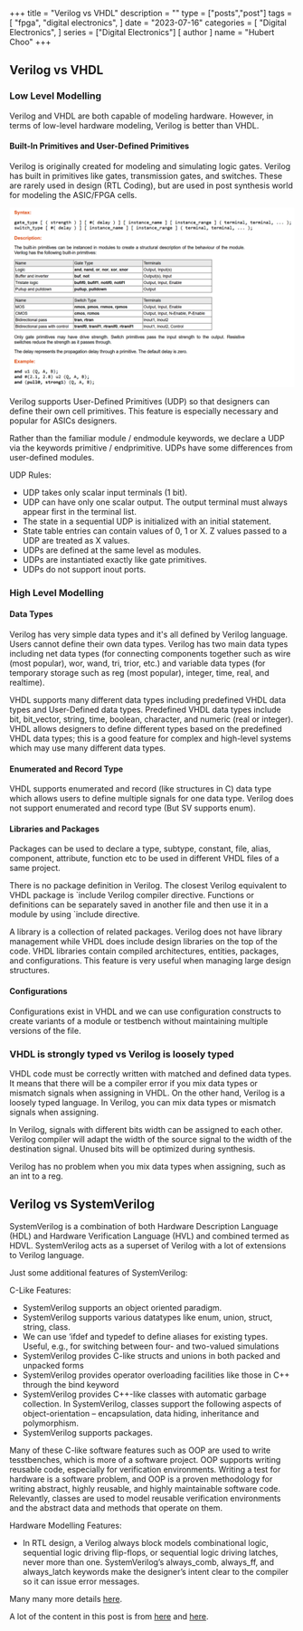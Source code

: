 +++
title = "Verilog vs VHDL"
description = ""
type = ["posts","post"]
tags = [
    "fpga",
    "digital electronics",
]
date = "2023-07-16"
categories = [
    "Digital Electronics",
]
series = ["Digital Electronics"]
[ author ]
  name = "Hubert Choo"
+++

## Verilog vs VHDL

### Low Level Modelling
Verilog and VHDL are both capable of modeling hardware. However, in terms of low-level hardware modeling, Verilog is better than VHDL.

#### Built-In Primitives and User-Defined Primitives
Verilog is originally created for modeling and simulating logic gates. Verilog has built in primitives like gates, transmission gates, and switches. These are rarely used in design (RTL Coding), but are used in post synthesis world for modeling the ASIC/FPGA cells. 

![Built-In Primitives](img/primitives.png#center)

Verilog supports User-Defined Primitives (UDP) so that designers can define their own cell primitives. This feature is especially necessary and popular for ASICs designers.

Rather than the familiar module / endmodule keywords, we declare a UDP via the keywords primitive / endprimitive. UDPs have some differences from user-defined modules.

UDP Rules:
- UDP takes only scalar input terminals (1 bit).
- UDP can have only one scalar output. The output terminal must always appear first in the terminal list.
- The state in a sequential UDP is initialized with an initial statement.
- State table entries can contain values of 0, 1 or X. Z values passed to a UDP are treated as X values.
- UDPs are defined at the same level as modules.
- UDPs are instantiated exactly like gate primitives.
- UDPs do not support inout ports.

### High Level Modelling
#### Data Types
Verilog has very simple data types and it's all defined by Verilog language. Users cannot define their own data types. Verilog has two main data types including net data types (for connecting components together such as wire (most popular), wor, wand, tri, trior, etc.) and variable data types (for temporary storage such as reg (most popular), integer, time, real, and realtime). 

VHDL supports many different data types including predefined VHDL data types and User-Defined data types. Predefined VHDL data types include bit, bit_vector, string, time, boolean, character, and numeric (real or integer). VHDL allows designers to define different types based on the predefined VHDL data types; this is a good feature for complex and high-level systems which may use many different data types. 

#### Enumerated and Record Type
VHDL supports enumerated and record (like structures in C) data type which allows users to define multiple signals for one data type. Verilog does not support enumerated and record type (But SV supports enum).

#### Libraries and Packages
Packages can be used to declare a type, subtype, constant, file, alias, component, attribute, function etc to be used in different VHDL files of a same project. 

There is no package definition in Verilog. The closest Verilog equivalent to VHDL package is \`include Verilog compiler directive. Functions or definitions can be separately saved in another file and then use it in a module by using `include directive.

A library is a collection of related packages. Verilog does not have library management while VHDL does include design libraries on the top of the code. VHDL libraries contain compiled architectures, entities, packages, and configurations. This feature is very useful when managing large design structures.

#### Configurations
Configurations exist in VHDL and we can use configuration constructs to create variants of a module or testbench without maintaining multiple versions of the file.

### VHDL is strongly typed vs Verilog is loosely typed
VHDL code must be correctly written with matched and defined data types. It means that there will be a compiler error if you mix data types or mismatch signals when assigning in VHDL. On the other hand, Verilog is a loosely typed language. In Verilog, you can mix data types or mismatch signals when assigning.

In Verilog, signals with different bits width can be assigned to each other. Verilog compiler will adapt the width of the source signal to the width of the destination signal. Unused bits will be optimized during synthesis.

Verilog has no problem when you mix data types when assigning, such as an int to a reg.

## Verilog vs SystemVerilog
SystemVerilog is a combination of both Hardware Description Language (HDL) and Hardware Verification Language (HVL) and combined termed as HDVL. SystemVerilog acts as a superset of Verilog with a lot of extensions to Verilog language.

Just some additional features of SystemVerilog:

C-Like Features:
- SystemVerilog supports an object oriented paradigm.
- SystemVerilog supports various datatypes like enum, union, struct, string, class.
- We can use ‘ifdef and typedef to define aliases for existing types. Useful, e.g., for switching between four- and two-valued simulations
- SystemVerilog provides C-like structs and unions in both packed and unpacked forms
- SystemVerilog provides operator overloading facilities like those in C++ through the bind keyword
- SystemVerilog provides C++-like classes with automatic garbage collection. In SystemVerilog, classes support the following aspects of object-orientation – encapsulation, data hiding, inheritance and polymorphism.
- SystemVerilog supports packages.

Many of these C-like software features such as OOP are used to write tesstbenches, which is more of a software project. OOP supports writing reusable code, especially for verification environments. Writing a test for hardware is a software problem, and OOP is a proven methodology for writing abstract, highly reusable, and highly maintainable software code. Relevantly, classes are used to model reusable verification environments and the abstract data and methods that operate on them.

Hardware Modelling Features:
- In RTL design, a Verilog always block models combinational logic, sequential logic driving flip-flops, or sequential logic driving latches, never more than one. SystemVerilog’s always_comb, always_ff, and always_latch keywords make the designer’s intent clear to the compiler so it can issue error messages.

Many many more details [here](https://www.cs.columbia.edu/~sedwards/classes/2009/embedded-languages/verilog.pdf).




A lot of the content in this post is from [here](https://www.fpga4student.com/2017/08/verilog-vs-vhdl-explain-by-example.html) and [here](https://dl.acm.org/doi/10.1145/240518.240664).
